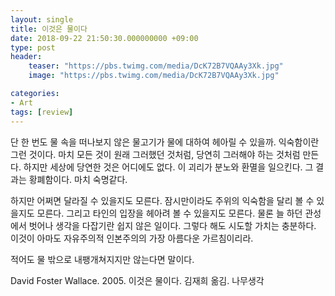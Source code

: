 ```yaml
---
layout: single
title: 이것은 물이다
date: 2018-09-22 21:50:30.000000000 +09:00
type: post
header:
    teaser: "https://pbs.twimg.com/media/DcK72B7VQAAy3Xk.jpg"
    image: "https://pbs.twimg.com/media/DcK72B7VQAAy3Xk.jpg"

categories:
- Art
tags: [review]
---
```


단 한 번도 물 속을 떠나보지 않은 물고기가 물에 대하여 헤아릴 수 있을까. 익숙함이란 그런 것이다. 마치 모든 것이 원래 그러했던 것처럼, 당연히 그러해야 하는 것처럼 만든다. 하지만 세상에 당연한 것은 어디에도 없다. 이 괴리가 분노와 환멸을 일으킨다. 그 결과는 황폐함이다. 마치 숙명같다.

하지만 어쩌면 달라질 수 있을지도 모른다. 잠시만이라도 주위의 익숙함을 달리 볼 수 있을지도 모른다. 그리고 타인의 입장을 헤아려 볼 수 있을지도 모른다. 물론 늘 하던 관성에서 벗어나 생각을 다잡기란 쉽지 않은 일이다. 그렇다 해도 시도할 가치는 충분하다. 이것이 아마도 자유주의적 인본주의의 가장 아름다운 가르침이리라.

적어도 물 밖으로 내팽개쳐지지만 않는다면 말이다.

David Foster Wallace. 2005. 이것은 물이다. 김재희 옮김. 나무생각
